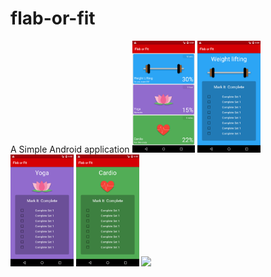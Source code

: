 # flab-or-fit
A Simple Android application
<img src="screen/1.png" width="20%">
<img src="screen/2.png" width="20%">
<img src="screen/3.png" width="20%">
<img src="screen/4.png" width="20%">
<img src="screen/5.png" width="20%">
